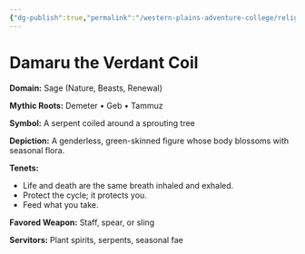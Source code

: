 ```yaml
---
{"dg-publish":true,"permalink":"/western-plains-adventure-college/religion/pantheon-of-the-nine-currents/damaru-the-verdant-coil/"}
---
```



# Damaru the Verdant Coil

**Domain:** Sage (Nature, Beasts, Renewal)

**Mythic Roots:** Demeter • Geb • Tammuz

**Symbol:** A serpent coiled around a sprouting tree

**Depiction:**
A genderless, green-skinned figure whose body blossoms with seasonal flora.

**Tenets:**
- Life and death are the same breath inhaled and exhaled.
- Protect the cycle; it protects you.
- Feed what you take.

**Favored Weapon:** Staff, spear, or sling

**Servitors:** Plant spirits, serpents, seasonal fae
